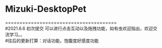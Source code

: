 # Mizuki-DesktopPet
=======================================  
#2021.6.6 初次提交 可以进行点击互动以及拖拽功能，如有虫欢迎指出，欢迎交流学习。。  
#往后的更新打算：对话功能，饱腹度好感度功能

